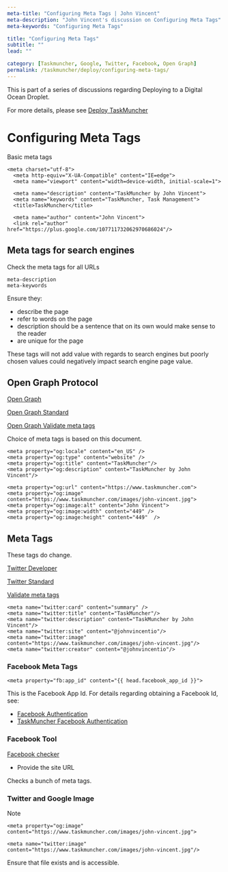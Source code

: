```yaml
---
meta-title: "Configuring Meta Tags | John Vincent"
meta-description: "John Vincent's discussion on Configuring Meta Tags"
meta-keywords: "Configuring Meta Tags"

title: "Configuring Meta Tags"
subtitle: ""
lead: ""

category: [Taskmuncher, Google, Twitter, Facebook, Open Graph]
permalink: /taskmuncher/deploy/configuring-meta-tags/
---
```


This is part of a series of discussions regarding Deploying to a Digital Ocean Droplet.

For more details, please see 
[Deploy TaskMuncher](/taskmuncher/overview/#deploy)

<!-- end -->

# Configuring Meta Tags

Basic meta tags

```
<meta charset="utf-8">
  <meta http-equiv="X-UA-Compatible" content="IE=edge">
  <meta name="viewport" content="width=device-width, initial-scale=1">
    
  <meta name="description" content="TaskMuncher by John Vincent">
  <meta name="keywords" content="TaskMuncher, Task Management">
  <title>TaskMuncher</title>

  <meta name="author" content="John Vincent">
  <link rel="author" href="https://plus.google.com/107711732062970686024"/>
```

## Meta tags for search engines

Check the meta tags for all URLs 

```
meta-description
meta-keywords
```

Ensure they:

* describe the page
* refer to words on the page
* description should be a sentence that on its own would make sense to the reader
* are unique for the page

These tags will not add value with regards to search engines but poorly chosen values could negatively impact search engine page value.

## Open Graph Protocol

[Open Graph](http://ogp.me/)

[Open Graph Standard](https://developers.facebook.com/docs/sharing/best-practices)

[Open Graph Validate meta tags](https://developers.facebook.com/tools/debug)

Choice of meta tags is based on this document.

```
<meta property="og:locale" content="en_US" />
<meta property="og:type" content="website" />
<meta property="og:title" content="TaskMuncher"/>
<meta property="og:description" content="TaskMuncher by John Vincent"/>
    
<meta property="og:url" content="https://www.taskmuncher.com">
<meta property="og:image" content="https://www.taskmuncher.com/images/john-vincent.jpg">
<meta property="og:image:alt" content="John Vincent">
<meta property="og:image:width" content="449" />
<meta property="og:image:height" content="449"  />
```

## Meta Tags

These tags do change.

[Twitter Developer](https://dev.twitter.com/cards/markup)

[Twitter Standard](https://dev.twitter.com/cards/overview)

[Validate meta tags](https://cards-dev.twitter.com/validator)

```
<meta name="twitter:card" content="summary" />
<meta name="twitter:title" content="TaskMuncher"/>
<meta name="twitter:description" content="TaskMuncher by John Vincent"/>
<meta name="twitter:site" content="@johnvincentio"/>
<meta name="twitter:image" content="https://www.taskmuncher.com/images/john-vincent.jpg"/>
<meta name="twitter:creator" content="@johnvincentio"/>
```

### Facebook Meta Tags

```
<meta property="fb:app_id" content="{{ head.facebook_app_id }}">
```

This is the Facebook App Id. For details regarding obtaining a Facebook Id, see:

* [Facebook Authentication](/feediator/facebook-authentication/) 
* [TaskMuncher Facebook Authentication](/taskmuncher/deploy/facebook-applicationid/) 


### Facebook Tool

[Facebook checker](https://developers.facebook.com/tools/debug)

* Provide the site URL

Checks a bunch of meta tags.

### Twitter and Google Image

Note

```
<meta property="og:image" content="https://www.taskmuncher.com/images/john-vincent.jpg">

<meta name="twitter:image" content="https://www.taskmuncher.com/images/john-vincent.jpg"/>
```

Ensure that file exists and is accessible.

